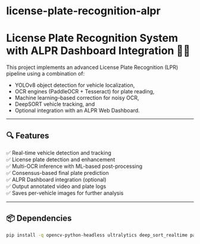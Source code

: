 # license-plate-recognition-alpr

# License Plate Recognition System with ALPR Dashboard Integration 🚗📸

This project implements an advanced License Plate Recognition (LPR) pipeline using a combination of:
- YOLOv8 object detection for vehicle localization,
- OCR engines (PaddleOCR + Tesseract) for plate reading,
- Machine learning–based correction for noisy OCR,
- DeepSORT vehicle tracking, and
- Optional integration with an ALPR Web Dashboard.

---

## 🔍 Features

✅ Real-time vehicle detection and tracking  
✅ License plate detection and enhancement  
✅ Multi-OCR inference with ML-based post-processing  
✅ Consensus-based final plate prediction  
✅ ALPR Dashboard integration (optional)  
✅ Output annotated video and plate logs  
✅ Saves per-vehicle images for further analysis

---

## 📦 Dependencies

```bash
pip install -q opencv-python-headless ultralytics deep_sort_realtime paddleocr pytesseract scikit-learn joblib
